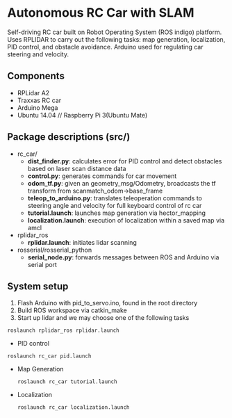 # Autonomous RC Car with SLAM
Self-driving RC car built on Robot Operating System (ROS indigo) platform. Uses RPLIDAR  to carry out the following tasks: map generation, localization, PID control, and obstacle avoidance. Arduino used for regulating car steering and velocity.

## Components
- RPLidar A2
- Traxxas RC car
- Arduino Mega
- Ubuntu 14.04 // Raspberry Pi 3(Ubuntu Mate)

## Package descriptions (src/)
- rc_car/
  - **dist_finder.py**: calculates error for PID control and detect obstacles based on laser scan distance data
  - **control.py**: generates commands for car movement
  - **odom_tf.py**: given an geometry_msg/Odometry, broadcasts the tf transform from scanmatch_odom->base_frame
  - **teleop_to_arduino.py**: translates teleoperation commands to steering angle and velocity for full keyboard control of rc car
  - **tutorial.launch**: launches map generation via hector_mapping
  - **localization.launch**: execution of localization within a saved map via amcl
- rplidar_ros
  - **rplidar.launch**: initiates lidar scanning
- rosserial/rosserial_python
  - **serial_node.py**: forwards messages between ROS and Arduino via serial port

## System setup
1. Flash Arduino with pid_to_servo.ino, found in the root directory 
2. Build ROS workspace via catkin_make
3. Start up lidar and we may choose one of the following tasks
```
roslaunch rplidar_ros rplidar.launch
```
- PID control
```
roslaunch rc_car pid.launch
```
- Map Generation
  ```
  roslaunch rc_car tutorial.launch
  
  ```
- Localization
  ```
  roslaunch rc_car localization.launch
  ```
